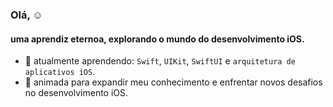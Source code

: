 ### Olá, ☺

#### uma aprendiz eternoa, explorando o mundo do desenvolvimento iOS.
- 📱 atualmente aprendendo: `Swift`, `UIKit`, `SwiftUI` e `arquitetura de aplicativos iOS`.
- 🌱 animada para expandir meu conhecimento e enfrentar novos desafios no desenvolvimento iOS.








<!---
soyt0fu/soyt0fu is a ✨ special ✨ repository because its `README.md` (this file) appears on your GitHub profile.
You can click the Preview link to take a look at your changes.

### Hello, ☺

#### A perpetual learner, delving into the realm of iOS development.
- 📱 Currently learning: `Swift`, `UIKit`, `SwiftUI`, and `iOS app architecture`.
- 🌱 Excited to expand my knowledge and tackle new challenges in iOS development.
--->
